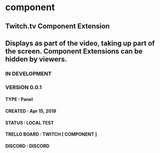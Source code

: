 # component

## Twitch.tv Component Extension
## Displays as part of the video, taking up part of the screen. Component Extensions can be hidden by viewers.

### IN DEVELOPMENT
### VERSION 0.0.1

#### TYPE : Panel
#### CREATED : Apr 15, 2019
#### STATUS : LOCAL TEST
#### TRELLO BOARD : TWITCH [ COMPONENT ]
#### DISCORD : DISCORD
